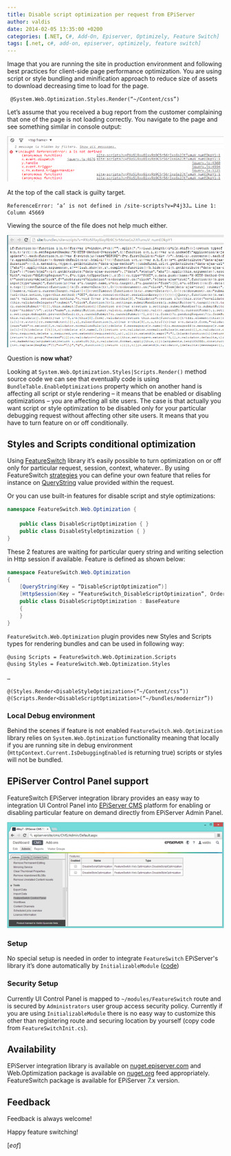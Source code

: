 ```yaml
---
title: Disable script optimization per request from EPiServer
author: valdis
date: 2014-02-05 13:35:00 +0200
categories: [.NET, C#, Add-On, Episerver, Optimizely, Feature Switch]
tags: [.net, c#, add-on, episerver, optimizely, feature switch]
---
```


Image that you are running the site in production environment and following best practices for client-side page performance optimization. You are using script or style bundling and minification approach to reduce size of assets to download decreasing time to load for the page.

```razor
 @System.Web.Optimization.Styles.Render(“~/Content/css”)
```

Let’s assume that you received a bug report from the customer complaining that one of the page is not loading correctly. You navigate to the page and see something similar in console output:

![](/assets/img/2014/02/error-stack.png)

At the top of the call stack is guilty target.

```
ReferenceError: ‘a’ is not defined in /site-scripts?v=P4j3J… Line 1: Column 45669
```

Viewing the source of the file does not help much either.

![](/assets/img/2014/02/view-source.png)

Question is **now what**?

Looking at `System.Web.Optimization.Styles|Scripts.Render()` method source code we can see that eventually code is using `BundleTable.EnableOptimizations` property which on another hand is affecting all script or style rendering – it means that be enabled or disabling optimizations – you are affecting all site users.
The case is that actually you want script or style optimization to be disabled only for your particular debugging request without affecting other site users. It means that you have to turn feature on or off conditionally.

## Styles and Scripts conditional optimization

Using [FeatureSwitch](https://github.com/valdisiljuconoks/FeatureSwitch/wiki#overview) library it’s easily possible to turn optimization on or off only for particular request, session, context, whatever..
By using FeatureSwitch [strategies](https://github.com/valdisiljuconoks/FeatureSwitch/wiki#strategies) you can define your own feature that relies for instance on [QueryString](http://msdn.microsoft.com/en-us/library/system.web.httprequest.querystring(v=vs.110).aspx) value provided within the request.

Or you can use built-in features for disable script and style optimizations:

```csharp
namespace FeatureSwitch.Web.Optimization {

    public class DisableScriptOptimization { }
    public class DisableStyleOptimization { }
}
```

These 2 features are waiting for particular query string and writing selection in Http session if available. Feature is defined as shown below:

```csharp
namespace FeatureSwitch.Web.Optimization
{
    [QueryString(Key = “DisableScriptOptimization”)]
    [HttpSession(Key = “FeatureSwitch_DisableScriptOptimization”, Order = 1)]
    public class DisableScriptOptimization : BaseFeature
    {
    }
}
```

`FeatureSwitch.Web.Optimization` plugin provides new Styles and Scripts types for rendering bundles and can be used in following way:

```razor
@using Scripts = FeatureSwitch.Web.Optimization.Scripts
@using Styles = FeatureSwitch.Web.Optimization.Styles

…

@(Styles.Render<DisableStyleOptimization>(“~/Content/css”))
@(Scripts.Render<DisableScriptOptimization>(“~/bundles/modernizr”))
```

### Local Debug environment
Behind the scenes if feature is not enabled `FeatureSwitch.Web.Optimization` library relies on `System.Web.Optimization` functionality meaning that locally if you are running site in debug environment (`HttpContext.Current.IsDebuggingEnabled` is returning true) scripts or styles will not be bundled.

## EPiServer Control Panel support
FeatureSwitch EPiServer integration library provides an easy way to integration UI Control Panel into [EPiServer CMS](http://www.episerver.com) platform for enabling or disabling particular feature on demand directly from EPiServer Admin Panel.

![](/assets/img/2014/02/epi-control-panel.png)

### Setup
No special setup is needed in order to integrate `FeatureSwitch` EPiServer's library it’s done automatically by `InitializableModule` ([code](https://github.com/valdisiljuconoks/FeatureSwitch/blob/master/FeatureSwitch.EPiServer/FeatureSwitchInit.cs))

### Security Setup
 Currently UI Control Panel is mapped to `~/modules/FeatureSwitch` route and is secured by `Administrators` user group access security policy.
 Currently if you are using `InitializableModule` there is no easy way to customize this other than registering route and securing location by yourself (copy code from `FeatureSwitchInit.cs`).

## Availability
EPiServer integration library is available on [nuget.episerver.com](http://nuget.episerver.com/en/OtherPages/Package/?packageId=FeatureSwitch.EPiServer.Cms75) and Web.Optimization package is available on [nuget.org](https://www.nuget.org/packages/FeatureSwitch.Web.Optimization/) feed appropriately.
FeatureSwitch package is available for EPiServer 7.x version.

## Feedback
Feedback is always welcome!

Happy feature switching!

[*eof*]
